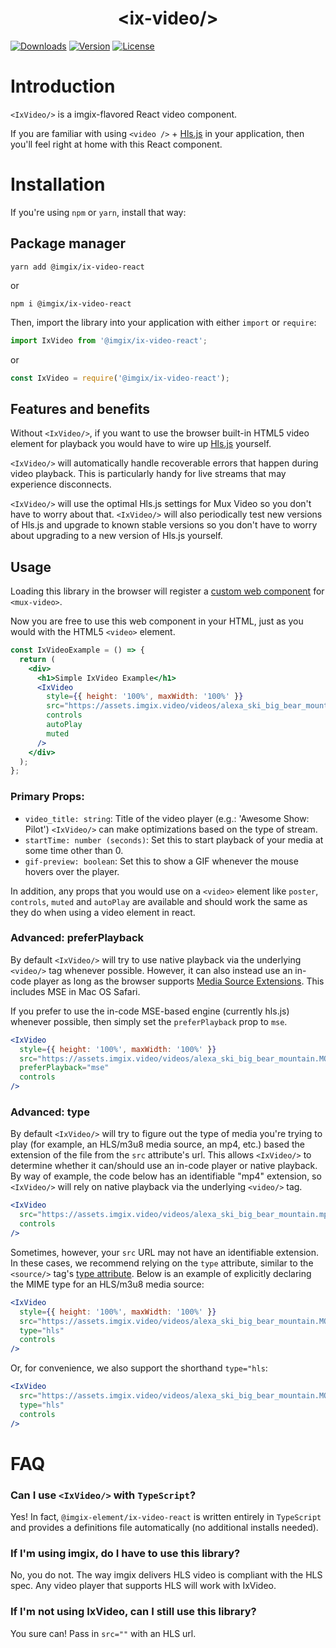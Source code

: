 <p align="center">
  <h1 align="center">&lt;ix-video/&gt;</h1>
  <a href="https://npmcharts.com/compare/@imgix/ix-video-react?interval=30"><img src="https://img.shields.io/npm/dm/@imgix/ix-video-react.svg?sanitize=true" alt="Downloads"></a>
    <a href="https://www.npmjs.com/package/@imgix/ix-video-react"><img src="https://img.shields.io/npm/v/@imgix/ix-video-react.svg?sanitize=true" alt="Version"></a>
    <a href="https://www.npmjs.com/package/@imgix/ix-video-react"><img src="https://img.shields.io/npm/l/@imgix/ix-video-react.svg?sanitize=true" alt="License"></a>
</p>

# Introduction

`<IxVideo/>` is a imgix-flavored React video component.

If you are familiar with using `<video />` + [Hls.js](https://github.com/video-dev/hls.js) in your application, then you'll feel right at home with this React component.

# Installation

If you're using `npm` or `yarn`, install that way:

## Package manager

```
yarn add @imgix/ix-video-react
```

or

```
npm i @imgix/ix-video-react
```

Then, import the library into your application with either `import` or `require`:

```js
import IxVideo from '@imgix/ix-video-react';
```

or

```js
const IxVideo = require('@imgix/ix-video-react');
```

## Features and benefits

Without `<IxVideo/>`, if you want to use the browser built-in HTML5 video element for playback you would have to wire up [Hls.js](https://github.com/video-dev/hls.js) yourself.

`<IxVideo/>` will automatically handle recoverable errors that happen during video playback. This is particularly handy for live streams that may experience disconnects.

`<IxVideo/>` will use the optimal Hls.js settings for Mux Video so you don't have to worry about that. `<IxVideo/>` will also periodically test new versions of Hls.js and upgrade to known stable versions so you don't have to worry about upgrading to a new version of Hls.js yourself.

## Usage

Loading this library in the browser will register a [custom web component](https://developer.mozilla.org/en-US/docs/Web/Web_Components) for `<mux-video>`.

Now you are free to use this web component in your HTML, just as you would with the HTML5 `<video>` element.

```jsx
const IxVideoExample = () => {
  return (
    <div>
      <h1>Simple IxVideo Example</h1>
      <IxVideo
        style={{ height: '100%', maxWidth: '100%' }}
        src="https://assets.imgix.video/videos/alexa_ski_big_bear_mountain.MOV?fm=mp4"
        controls
        autoPlay
        muted
      />
    </div>
  );
};
```

### Primary Props:
  - `video_title: string`: Title of the video player (e.g.: 'Awesome Show: Pilot')
`<IxVideo/>` can make optimizations based on the type of stream.
- `startTime: number (seconds)`: Set this to start playback of your media at some time other than 0.
- `gif-preview: boolean`: Set this to show a GIF whenever the mouse hovers over the player.

In addition, any props that you would use on a `<video>` element like `poster`, `controls`, `muted` and `autoPlay` are available and should work the same as they do when using a video element in react.

### Advanced: preferPlayback

By default `<IxVideo/>` will try to use native playback via the underlying `<video/>` tag whenever possible. However, it can also instead use an in-code player as long as the browser supports [Media Source Extensions](https://developer.mozilla.org/en-US/docs/Web/API/Media_Source_Extensions_API). This includes MSE in Mac OS Safari.

If you prefer to use the in-code MSE-based engine (currently hls.js) whenever possible, then simply set the `preferPlayback` prop to `mse`.

```jsx
<IxVideo
  style={{ height: '100%', maxWidth: '100%' }}
  src="https://assets.imgix.video/videos/alexa_ski_big_bear_mountain.MOV?fm=mp4"
  preferPlayback="mse"
  controls
/>
```

### Advanced: type

By default `<IxVideo/>` will try to figure out the type of media you're trying to play (for example, an HLS/m3u8 media source, an mp4, etc.) based the extension of the file from the `src` attribute's url. This allows `<IxVideo/>` to determine whether it can/should use an in-code player or native playback. By way of example, the code below has an identifiable "mp4" extension, so `<IxVideo/>` will rely on native playback via the underlying `<video/>` tag.

```jsx
<IxVideo
  src="https://assets.imgix.video/videos/alexa_ski_big_bear_mountain.mp4"
  controls
/>
```

Sometimes, however, your `src` URL may not have an identifiable extension. In these cases, we recommend relying on the `type` attribute, similar to the `<source/>` tag's [type attribute](https://developer.mozilla.org/en-US/docs/Web/HTML/Element/source#attr-type). Below is an example of explicitly declaring the MIME type for an HLS/m3u8 media source:

```jsx
<IxVideo
  style={{ height: '100%', maxWidth: '100%' }}
  src="https://assets.imgix.video/videos/alexa_ski_big_bear_mountain.MOV?fm=hls"
  type="hls"
  controls
/>
```

Or, for convenience, we also support the shorthand `type="hls`:

```jsx
<IxVideo
  src="https://assets.imgix.video/videos/alexa_ski_big_bear_mountain.MOV?fm=mp4"
  type="hls"
  controls
/>
```

# FAQ

### Can I use `<IxVideo/>` with `TypeScript`?

Yes! In fact, `@imgix-element/ix-video-react` is written entirely in `TypeScript` and provides a definitions file automatically (no additional installs needed).

### If I'm using imgix, do I have to use this library?

No, you do not. The way imgix delivers HLS video is compliant with the HLS spec. Any video player that supports HLS will work with IxVideo.

### If I'm not using IxVideo, can I still use this library?

You sure can! Pass in `src=""` with an HLS url.
